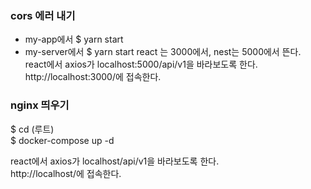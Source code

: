 ### cors 에러 내기
- my-app에서 $ yarn start
- my-server에서 $ yarn start
react 는 3000에서, nest는 5000에서 뜬다.</br>
react에서 axios가 localhost:5000/api/v1을 바라보도록 한다. </br>
http://localhost:3000/에 접속한다. </br>

### nginx 띄우기 
$ cd (루트)</br>
$ docker-compose up -d </br>

react에서 axios가 localhost/api/v1을 바라보도록 한다.</br>
http://localhost/에 접속한다.</br>
